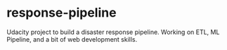 # response-pipeline
Udacity project to build a disaster response pipeline. Working on ETL, ML Pipeline, and a bit of web development skills. 
